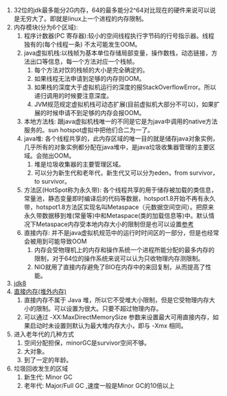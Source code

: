 1. 32位的jdk最多能分2G内存，64的最多能分2^64对比现在的硬件来说可以说是无穷大了。即就是linux上一个进程的内存限制。      
1. 内存模块(分为6个区域):       
    1. 程序计数器(PC 寄存器):较小的空间线程执行字节码的行号指示器。线程独有的(每个线程一条) 不太可能发生OOM。      
    1. java虚拟机栈:以栈帧为基本单位存储局部变量，操作数栈，动态链接，方法出口等信息，每一个方法对应一个栈帧。 
        1. 每个方法对饮的栈帧的大小是完全确定的。       
        1. 如果线程无法申请到足够的内存则OOM。     
        1. 如果栈的深度大于虚拟机运行的深度的报StackOverflowError。所以递归调用的时候要注意深度。      
        1. JVM规范规定虚拟机栈可动态扩展(目前虚拟机大部分不可以)，如果扩展的时候申请不到足够的内存会报OOM。     
    1. 本地方法栈: 跟java虚拟机栈唯一的不同是它是为java中调用的native方法服务的。sun hotspot虚拟中把他们合二为一了。          
    1. java堆: 各个线程共享的，此内存区域的唯一目的就是储存java对象实例，几乎所有的对象实例都分配在java堆中，是java垃圾收集器管理的主要区域。会抛出OOM。       
        1. 堆是垃圾收集器的主要管理区域。    
        1. 可以分为新生代和老年代，新生代又可以分为eden，from survivor，to survivor。      
    1. 方法区(HotSpot称为永久带): 各个线程共享的用于储存被加载的类信息，常量池，静态变量即时编译后的代码等数据，hotspot1.8开始不再有永久带，hotspot1.8方法区实现名叫Metaspace（元数据空间空间）。把原来永久带数据移到堆(常量等)中和Metaspace(类的加载信息等)中。默认情况下Metaspace内存受本地内存大小的限制但是也可以设置[参考](https://www.cnblogs.com/paddix/p/5309550.html)     
    1. 直接内存: 并不是java虚拟机规范中的运行时时间区的一部分，但是也经常会被用到可能导致OOM      
        1. 内存会受物理机上的内存和操作系统一个进程所能分配的最多内存的限制，对于64位的操作系统来说可以认为只收物理内存测限制。    
        1. NIO就用了直接内存避免了BIO在内存中的来回复制，从而提高了性能。    
1. [jdk8](https://blog.csdn.net/bruce128/article/details/79357870)     
1. [直接内存(堆外内存)](https://my.oschina.net/zjllovecode/blog/1853292)    
    1. 直接内存不属于 Java 堆，所以它不受堆大小限制，但是它受物理内存大小的限制。可以设置为很大。只要不超过物理内存。    
    1. 可以通过 -XX:MaxDirectMemorySize 参数来设置最大可用直接内存，如果启动时未设置则默认为最大堆内存大小，即与 -Xmx 相同。    
1. 进入老年代的几种方式
    1. 空间分配担保，minorGC是survivor空间不够。
    1. 大对象。
    1. 到了一定的年龄。
1. 垃圾回收发生的区域
    1. 新生代: Minor GC
    1. 老年代: Major/Full GC ,速度一般是Minor GC的10倍以上
